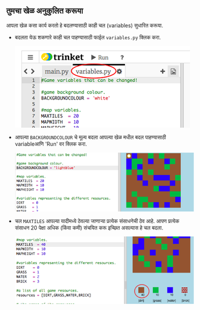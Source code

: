 ## तुमचा खेळ अनुकुलित करूया

आपला खेळ कसा कार्य करतो हे बदलण्यासाठी काही चल (variables) सुधारित करूया.

+ बदलता येऊ शकणारे काही चल पाहण्यासाठी फाईल `variables.py` क्लिक करा.
    
    ![screenshot](images/craft-variables.png)

+ आपल्या `BACKGROUNDCOLOUR` चे मूल्य बदला आपल्या खेळ मधील बदल पाहण्यासाठी variableआणि 'Run' वर क्लिक करा.
    
    ![screenshot](images/craft-background.png)

+ चल `MAXTILES` आपल्या यादीमध्ये ठेवल्या जाणार्‍या प्रत्येक संसाधनेची ठेव आहे. आपण प्रत्येक संसाधन 20 पेक्षा अधिक (किंवा कमी) संचयित करू इच्छित असल्यास हे चल बदला.
    
    ![screenshot](images/craft-maxtiles.png)